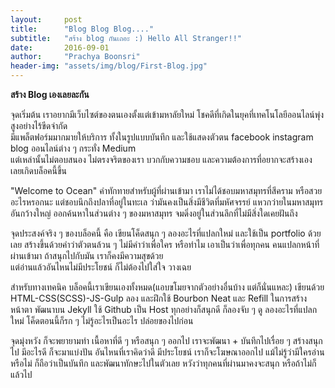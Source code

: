 ```yaml
---
layout:     post
title:      "Blog Blog Blog...."
subtitle:   "สร้าง blog กันเถอะ :) Hello All Stranger!!"
date:       2016-09-01 
author:     "Prachya Boonsri"
header-img: "assets/img/blog/First-Blog.jpg"
---
```

<strong> สร้าง Blog เองเลยละกัน </strong>
<p>จุดเริ่มต้น เราอยากมีเว็บไซต์ของตนเองตั้งแต่เข้ามหาลัยใหม่ โชคดีที่เกิดในยุคที่เทคโนโลยีออนไลน์พุ่งสูงอย่างไร้ขีดจำกัด <br>มีแพล็ตฟอร์มมากมายให้บริการ ทั้งในรูปแบบบันทึก และใช้แสดงตัวตน
 facebook instagram blog ออนไลน์ต่าง ๆ กระทั่ง Medium <br>แต่เหล่านั้นไม่ตอบสนอง ไม่ตรงจริตของเรา บวกกับความชอบ และความต้องการที่อยากจะสร้างเอง เลยเกิดบล็อคนี้ขึ้น 

<p>"Welcome to Ocean" คำทักทายสำหรับผู้ที่ผ่านเข้ามา เราไม่ได้ชอบมหาสมุทรที่สีคราม หรือสวยอะไรหรอกนะ แต่ชอบนึกถึงปลาที่อยู่ในทะเล ว่ามันคงเป็นสิ่งมีชีวิตที่มหัศจรรย์ แหวกว่ายในมหาสมุทรอันกว้างใหญ่
ออกค้นหาในส่วนต่าง ๆ ของมหาสมุทร จมดิ่งอยู่ในส่วนลึกที่ไม่มีสิ่งใดเคยฝันถึง 

<p>จุดประสงค์จริง ๆ ของบล็อคนี้ คือ เขียนโค็ดสนุก ๆ ลองอะไรที่แปลกใหม่ และใช้เป็น portfolio ด้วยเลย สร้างขึ้นด้วยคำว่าตัวตนล้วน ๆ  
ไม่มีคำว่าเพื่อใคร หรือทำไม เอาเป็นว่าเพื่อทุกคน คนแปลกหน้าที่ผ่านเข้ามา  ถ้าสนุกไปกับมัน เราก็คงมีความสุขด้วย 
<br>แต่อ่านแล้วอันไหนไม่มีประโยชน์ ก็ไม่ต้องไปใส่ใจ วางเฉย
<p>สำหรับทางเทคนิค บล็อคนี้เราเขียนเองทั้งหมด(แอบขโมยจากตัวอย่างอื่นบ้าง แต่ก็นั่นแหละ) เขียนด้วย HTML-CSS(SCSS)-JS-Gulp ลอง และฝึกใช้ Bourbon Neat และ Refill ในการสร้างหน้าตา พัฒนาบน Jekyll ใช้ Github เป็น Host ทุกอย่างก็สนุกดี
ก็ลองจับ ๆ ดู ลองอะไรที่แปลกใหม่ โค็ดตอนนี้ก็รก ๆ ไม่รู้อะไรเป็นอะไร ปล่อยของไปก่อน 
<p>จุดมุ่งหวัง ก็จะพยายามทำ เนื้อหาที่ดี ๆ หรือสนุก ๆ ออกไป เราจะพัฒนา + บันทึกไปเรื่อย ๆ สร้างสนุกไป มีอะไรดี ก็จะมาแบ่งปัน อันไหนที่เราคิดว่าดี มีประโยชน์ เราก็จะโฆษณาออกไป แม้ไม่รู้ว่ามีใครอ่านหรือไม่ ก็ถือว่าเป็นบันทึก และพัฒนาทักษะไปในตัวเลย หวังว่าทุกคนที่ผ่านมาคงจะสนุก หรือถ้าไม่ก็แล้วไป 